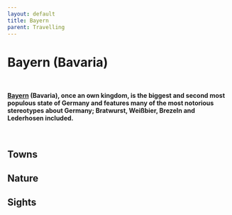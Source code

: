 ```yaml
---
layout: default
title: Bayern
parent: Travelling
---
```


# Bayern (Bavaria)
&nbsp;

**[Bayern](http://en.wikipedia.org/wiki/Bavaria) (Bavaria), once an own kingdom, is the biggest and second most populous state of Germany and features many of the most notorious stereotypes about Germany; Bratwurst, Weißbier, Brezeln and Lederhosen included.**

&nbsp;

## Towns

## Nature

## Sights
